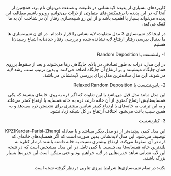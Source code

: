 <div dir="rtl">
  
کاربردهای بسیاری از پدیده لایه‌نشانی در طبیعت و صنعت می‌توان نام برد، همچنین از آنجا که در این پدیده با برهمکنش‌های متفاوتی از ذرات می‌توانیم روبرو باشیم مطالعه این پدیده می‌تواند بسیار با اهمیت باشد و از این رو شبیه‌سازی رفتار آن در شناخت آن به ما کمک می‌کند.

در اینجا کد شبیه‌سازی 3 مدل متفاوت لایه نشانی را قرار داده‌ام. در ای ن شبیه‌سازی ها ما بدنبال ببرسی رفتار ارقتاع لایه نشانده شده و بررسی رفتار حدی(به اشباع رسیدن) هستیم

1- ولنشست یا Random Deposition

 در این مدل، ذرات به طور تصادفی در بالای جایگاهی رها می‌شوند و بعد از سقوط برروی همان جایگاه مینشینند و بر ارتفاع آن جایگاه اضافه می‌کنند. و بدین ترتیب سبب رشد لایه می‌شوند. این مدل ساده‌ترین مدل برای بررسی لایه‌نشانی می‌باشد.
 
2- پایین‌نشست یا Relaxed Random Deposition
  
  این مدل مانند مدل قبل می‌باشد با این تفاوت که اگر ذره به روی خانه‌ای بنشیند که یکی همسایه‌هایش ارتفاع کمتری از آن خانه دارند، ذره به خانه همسایه با ارتفاع کمتر می‌غلتد و به این ترتیب به خانه‌های با ارتفاع کمتر شانس بیشتری برای نشستن ذره می‌دهد و به همین سبب باعث می‌شود اختلاف ارتفاع در کل شبکه زیاد نشود.
  
3- کنارنشست
  
  این مدل کمی پیچیده‌تر از دو مدل دیگر میباشد و با معادله 
  KPZ(Kardar–Parisi–Zhang) 
  توصیف می‌شود. این مدل لایه‌نشانی بدین صورت است که اگر همسایه‌های خانه‌ای که ذره در آن سقوط می‌کند، ارتفاع بیشتری نسبت به خانه داشته باشند ذره از کناره به بلندترین خانه همسایه‌ها می‌چسیبد. با کمی تامل در این مدل میشخص است که در نتیجه این لایه نشانی شاهد حفره‌هایی در لایه خواهیم بود و حتی ممکن است این حفره‌ها بسیار بزرگ باشند.
  

نکته: در تمام شبیه‌سازی‌ها شرایط مرزی تناوبی درنظر گرفته شده است. 
  
  </div>
